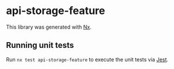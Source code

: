 # api-storage-feature

This library was generated with [Nx](https://nx.dev).

## Running unit tests

Run `nx test api-storage-feature` to execute the unit tests via [Jest](https://jestjs.io).
